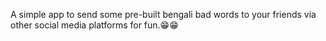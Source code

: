 A simple app to send some pre-built bengali bad words to your friends via other social media platforms for fun.😁😁
